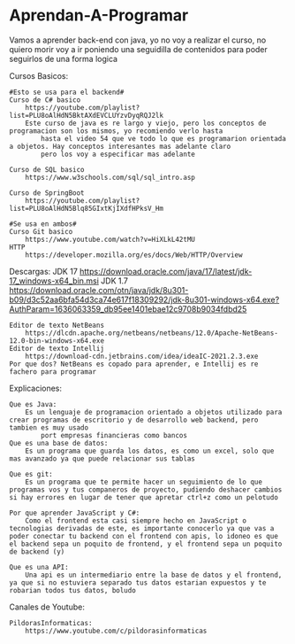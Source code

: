 # Aprendan-A-Programar
Vamos a aprender back-end con java, yo no voy a realizar el curso, no quiero morir
voy a ir poniendo una seguidilla de contenidos para poder seguirlos de una forma logica

Cursos Basicos:

    

    #Esto se usa para el backend#
    Curso de C# basico
        https://youtube.com/playlist?list=PLU8oAlHdN5BktAXdEVCLUYzvDyqRQJ2lk
        Este curso de java es re largo y viejo, pero los conceptos de programacion son los mismos, yo recomiendo verlo hasta
            hasta el video 54 que ve todo lo que es programarion orientada a objetos. Hay conceptos interesantes mas adelante claro
            pero los voy a especificar mas adelante
            
    Curso de SQL basico
        https://www.w3schools.com/sql/sql_intro.asp

    Curso de SpringBoot
        https://youtube.com/playlist?list=PLU8oAlHdN5Blq85GIxtKjIXdfHPksV_Hm

    #Se usa en ambos#
    Curso Git basico
        https://www.youtube.com/watch?v=HiXLkL42tMU
    HTTP
        https://developer.mozilla.org/es/docs/Web/HTTP/Overview


Descargas:
    JDK 17
        https://download.oracle.com/java/17/latest/jdk-17_windows-x64_bin.msi
    JDK 1.7
        https://download.oracle.com/otn/java/jdk/8u301-b09/d3c52aa6bfa54d3ca74e617f18309292/jdk-8u301-windows-x64.exe?AuthParam=1636063359_db95ee1401ebae12c9708b9034fdbd25
        
    Editor de texto NetBeans
        https://dlcdn.apache.org/netbeans/netbeans/12.0/Apache-NetBeans-12.0-bin-windows-x64.exe
    Editor de texto Intellij
        https://download-cdn.jetbrains.com/idea/ideaIC-2021.2.3.exe
    Por que dos? NetBeans es copado para aprender, e Intellij es re fachero para programar
    

Explicaciones:

    Que es Java:
        Es un lenguaje de programacion orientado a objetos utilizado para crear programas de escritorio y de desarrollo web backend, pero tambien es muy usado 
            port empresas financieras como bancos
    Que es una base de datos:
        Es un programa que guarda los datos, es como un excel, solo que mas avanzado ya que puede relacionar sus tablas

    Que es git:
        Es un programa que te permite hacer un seguimiento de lo que programas vos y tus companeros de proyecto, pudiendo deshacer cambios si hay errores en lugar de tener que apretar ctrl+z como un pelotudo

    Por que aprender JavaScript y C#:
        Como el frontend esta casi siempre hecho en JavaScript o tecnologias derivadas de este, es importante conocerlo ya que vas a poder conectar tu backend con el frontend con apis, lo idoneo es que el backend sepa un poquito de frontend, y el frontend sepa un poquito de backend (y)

    Que es una API:
        Una api es un intermediario entre la base de datos y el frontend, ya que si no estuviera separado tus datos estarian expuestos y te robarian todos tus datos, boludo

Canales de Youtube:


    PildorasInformaticas:
        https://www.youtube.com/c/pildorasinformaticas
